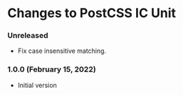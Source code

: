 # Changes to PostCSS IC Unit

### Unreleased

- Fix case insensitive matching.

### 1.0.0 (February 15, 2022)

- Initial version

